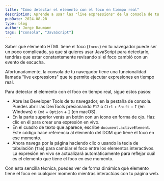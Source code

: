 ```yaml
---
title: "Cómo detectar el elemento con el foco en tiempo real"
description: Aprende a usar las "live expressions" de la consola de tu navegador para detectar qué elemento HTML tiene el focus en tiempo real.
pubDate: 2024-08-28
type: blog
author: Jorge Baumann
tags: ["consola", "JavaScript"]
---
```



Saber qué elemento HTML tiene el foco (`focus`) en tu navegador puede ser un poco complicado, ya que si quieres usar JavaScript para detectarlo, tendrías que estar constantemente revisando si el foco cambió con un evento de escucha.

Afortunadamente, la consola de tu navegador tiene una funcionalidad llamada "live expressions" que te permite ejecutar expresiones en tiempo real.

Para detectar el elemento con el foco en tiempo real, sigue estos pasos:

- Abre las Developer Tools de tu navegador, en la pestaña de consola. Puedes abrir las DevTools presionando `F12` o `Ctrl` + `Shift` + `I` (en Windows) o `Cmd` + `Option` + `I` (en macOS).
- En la parte superior verás un botón con un icono en forma de ojo. Haz clic en él para crear una expresión en vivo.
- En el cuadro de texto que aparece, escribe `document.activeElement`. Este código hace referencia al elemento del DOM que tiene el foco en ese momento.
- Ahora navega por la página haciendo clic o usando la tecla de tabulación (`Tab`) para cambiar el foco entre los elementos interactivos. La expresión en vivo se actualizará automáticamente para reflejar cuál es el elemento que tiene el foco en ese momento.

Con esta sencilla técnica, puedes ver de forma dinámica qué elemento tiene el foco en cualquier momento mientras interactúas con tu página web. 